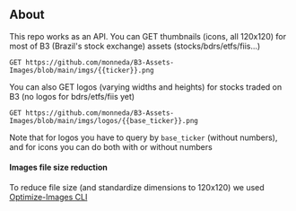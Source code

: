 ## About

This repo works as an API. 
You can GET thumbnails (icons, all 120x120) for most of B3 (Brazil's stock exchange) assets (stocks/bdrs/etfs/fiis...) 

``` 
GET https://github.com/monneda/B3-Assets-Images/blob/main/imgs/{{ticker}}.png
```

You can also GET logos (varying widths and heights) for stocks traded on B3 (no logos for bdrs/etfs/fiis yet)

``` 
GET https://github.com/monneda/B3-Assets-Images/blob/main/imgs/logos/{{base_ticker}}.png
```

Note that for logos you have to query by `base_ticker` (without numbers), and for icons you can do both with or without numbers


#### Images file size reduction
To reduce file size (and standardize dimensions to 120x120) we used [Optimize-Images CLI](https://github.com/victordomingos/optimize-images)

